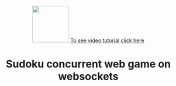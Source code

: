 <p align="center">
    <a href="https://youtu.be/u51Vxl-p1JI" target="_blank">
        <img src="https://upload.wikimedia.org/wikipedia/commons/thumb/f/ff/Sudoku-by-L2G-20050714.svg/300px-Sudoku-by-L2G-20050714.svg.png" height="100px">
        To see video tutorial click here
    </a>
    <h1 align="center">Sudoku concurrent web game on websockets</h1>
    <br>
</p>